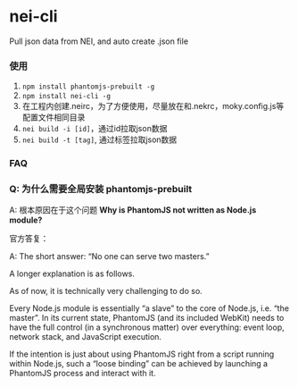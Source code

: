 # nei-cli

Pull json data from NEI, and auto create .json file

### 使用

1. `npm install phantomjs-prebuilt -g`  
2. `npm install nei-cli -g`  
3. 在工程内创建.neirc，为了方便使用，尽量放在和.nekrc，moky.config.js等配置文件相同目录  
4. `nei build -i [id]`，通过id拉取json数据  
5. `nei build -t [tag]`, 通过标签拉取json数据

### FAQ

### Q: 为什么需要全局安装 phantomjs-prebuilt

A: 根本原因在于这个问题 **Why is PhantomJS not written as Node.js module?**

官方答复：  

A: The short answer: “No one can serve two masters.”

A longer explanation is as follows.

As of now, it is technically very challenging to do so.

Every Node.js module is essentially “a slave” to the core of Node.js, i.e. “the master”. In its current state, PhantomJS (and its included WebKit) needs to have the full control (in a synchronous matter) over everything: event loop, network stack, and JavaScript execution.

If the intention is just about using PhantomJS right from a script running within Node.js, such a “loose binding” can be achieved by launching a PhantomJS process and interact with it.